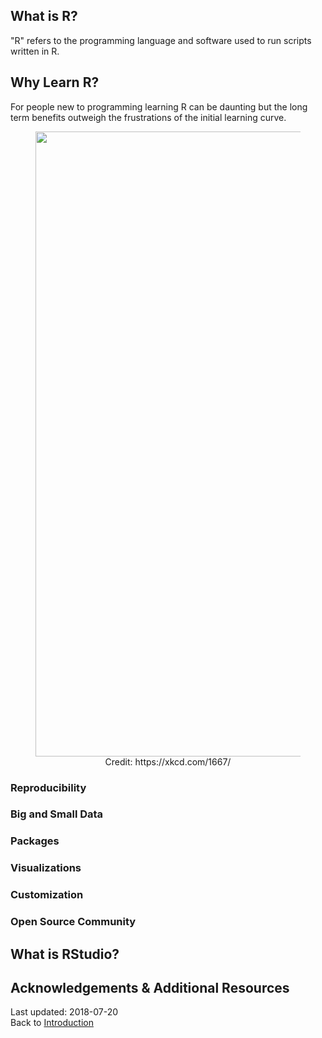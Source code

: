 ## What is R?

"R" refers to the programming language and software used to run scripts written in R.

## Why Learn R?
For people new to programming learning R can be daunting but the long term benefits outweigh the frustrations of the initial learning curve.

<figure align = "center">
<img src="https://github.com/TC-piRatecat-2018/Introduction/blob/master/R-learn-it/images/xkcd1667.png" width="1000">
<figcaption>Credit: https://xkcd.com/1667/ </figcaption>
</figure>

### Reproducibility


### Big and Small Data

### Packages

### Visualizations

### Customization

### Open Source Community

## What is RStudio?

## Acknowledgements & Additional Resources

Last updated: 2018-07-20  
Back to [Introduction](https://github.com/TC-piRatecat-2018/Introduction)
